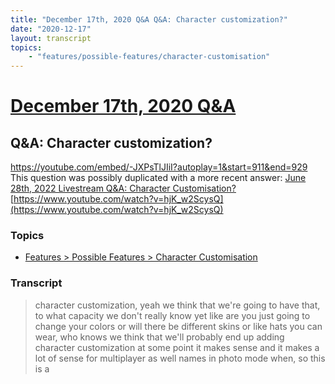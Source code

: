 ```yaml
---
title: "December 17th, 2020 Q&A Q&A: Character customization?"
date: "2020-12-17"
layout: transcript
topics:
    - "features/possible-features/character-customisation"
---
```

# [December 17th, 2020 Q&A](../2020-12-17.md)
## Q&A: Character customization?
https://youtube.com/embed/-JXPsTlJIiI?autoplay=1&start=911&end=929
This question was possibly duplicated with a more recent answer: [June 28th, 2022 Livestream Q&A: Character Customisation?](./yt-hjK_w2ScysQ.md) [https://www.youtube.com/watch?v=hjK_w2ScysQ](https://www.youtube.com/watch?v=hjK_w2ScysQ)


### Topics
* [Features > Possible Features > Character Customisation](../topics/features/possible-features/character-customisation.md)

### Transcript

> character customization, yeah we think that we're going to have that, to what capacity we don't really know yet like are you just going to change your colors or will there be different skins or like hats you can wear, who knows we think that we'll probably end up adding character customization at some point it makes sense and it makes a lot of sense for multiplayer as well names in photo mode when, so this is a
